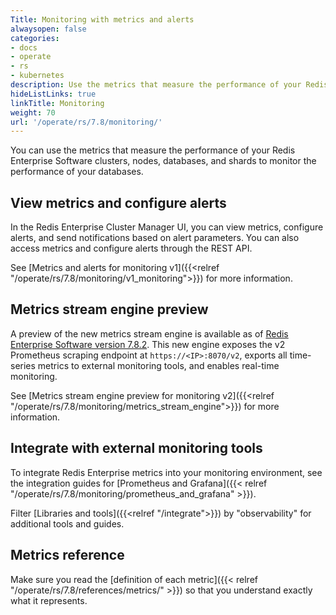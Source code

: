 ```yaml
---
Title: Monitoring with metrics and alerts
alwaysopen: false
categories:
- docs
- operate
- rs
- kubernetes
description: Use the metrics that measure the performance of your Redis Enterprise Software clusters, nodes, databases, and shards to track the performance of your databases.
hideListLinks: true
linkTitle: Monitoring
weight: 70
url: '/operate/rs/7.8/monitoring/'
---
```


You can use the metrics that measure the performance of your Redis Enterprise Software clusters, nodes, databases, and shards
to monitor the performance of your databases.

## View metrics and configure alerts

In the Redis Enterprise Cluster Manager UI, you can view metrics, configure alerts, and send notifications based on alert parameters. You can also access metrics and configure alerts through the REST API.

See [Metrics and alerts for monitoring v1]({{<relref "/operate/rs/7.8/monitoring/v1_monitoring">}}) for more information.

## Metrics stream engine preview

A preview of the new metrics stream engine is available as of [Redis Enterprise Software version 7.8.2](https://redis.io/docs/latest/operate/rs/release-notes/rs-7-8-releases). This new engine exposes the v2 Prometheus scraping endpoint at `https://<IP>:8070/v2`, exports all time-series metrics to external monitoring tools, and enables real-time monitoring.

See [Metrics stream engine preview for monitoring v2]({{<relref "/operate/rs/7.8/monitoring/metrics_stream_engine">}}) for more information.

## Integrate with external monitoring tools

To integrate Redis Enterprise metrics into your monitoring environment, see the integration guides for [Prometheus and Grafana]({{< relref "/operate/rs/7.8/monitoring/prometheus_and_grafana" >}}).

Filter [Libraries and tools]({{<relref "/integrate">}}) by "observability" for additional tools and guides.

## Metrics reference

Make sure you read the [definition of each metric]({{< relref "/operate/rs/7.8/references/metrics/" >}})
so that you understand exactly what it represents.
